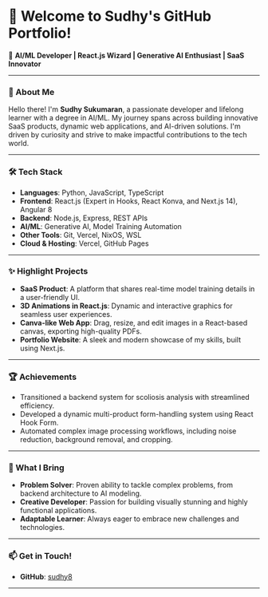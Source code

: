 # 👋 Welcome to Sudhy's GitHub Portfolio!  

🌟 **AI/ML Developer | React.js Wizard | Generative AI Enthusiast | SaaS Innovator**  

---

### 🚀 About Me  
Hello there! I'm **Sudhy Sukumaran**, a passionate developer and lifelong learner with a degree in AI/ML. My journey spans across building innovative SaaS products, dynamic web applications, and AI-driven solutions. I'm driven by curiosity and strive to make impactful contributions to the tech world.  

---

### 🛠️ Tech Stack  
- **Languages**: Python, JavaScript, TypeScript  
- **Frontend**: React.js (Expert in Hooks, React Konva, and Next.js 14), Angular 8  
- **Backend**: Node.js, Express, REST APIs  
- **AI/ML**: Generative AI, Model Training Automation  
- **Other Tools**: Git, Vercel, NixOS, WSL  
- **Cloud & Hosting**: Vercel, GitHub Pages  

---

### ✨ Highlight Projects  
- **SaaS Product**: A platform that shares real-time model training details in a user-friendly UI.  
- **3D Animations in React.js**: Dynamic and interactive graphics for seamless user experiences.  
- **Canva-like Web App**: Drag, resize, and edit images in a React-based canvas, exporting high-quality PDFs.  
- **Portfolio Website**: A sleek and modern showcase of my skills, built using Next.js.  

---

### 🏆 Achievements  
- Transitioned a backend system for scoliosis analysis with streamlined efficiency.  
- Developed a dynamic multi-product form-handling system using React Hook Form.  
- Automated complex image processing workflows, including noise reduction, background removal, and cropping.  

---

### 🎯 What I Bring  
- **Problem Solver**: Proven ability to tackle complex problems, from backend architecture to AI modeling.  
- **Creative Developer**: Passion for building visually stunning and highly functional applications.  
- **Adaptable Learner**: Always eager to embrace new challenges and technologies.  

---

### 📫 Get in Touch!  
- **GitHub**: [sudhy8](https://github.com/sudhy8)  


---
